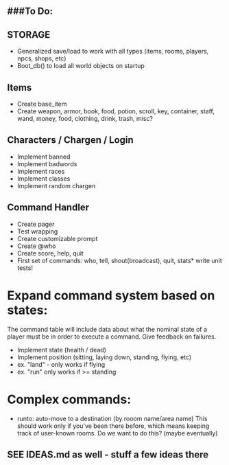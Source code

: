 ###To Do:
-----------------------------------------------------------------------------
## STORAGE
* Generalized save/load to work with all types (items, rooms, players, npcs, shops, etc)
* Boot_db() to load all world objects on startup


## Items
* Create base_item
* Create weapon, armor, book, food, potion, scroll, key, container, 
         staff, wand, money, food, clothing, drink, trash, misc?


## Characters / Chargen / Login
* Implement banned
* Implement badwords
* Implement races
* Implement classes
* Implement random chargen


## Command Handler
* Create pager
* Test wrapping
* Create customizable prompt
* Create @who
* Create score, help, quit
* First set of commands:  who, tell, shout(broadcast), quit, stats* write unit tests!
# Expand command system based on states:
The command table will include data about what the nominal state of a player
  must be in order to execute a command.  Give feedback on failures.

* Implement state (health / dead)
* Implement position (sitting, laying down, standing, flying, etc)
* ex. "land" - only works if flying
* ex. "run" only works if >= standing

# Complex commands:
* runto: auto-move to a destination (by rooom name/area name)
      This should work only if you've been there before, which means keeping
      track of user-known rooms.  Do we want to do this?  (maybe eventually)


## SEE IDEAS.md as well - stuff a few ideas there